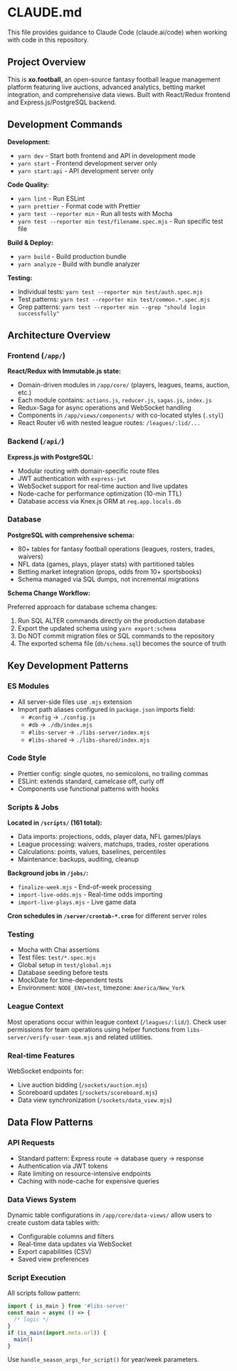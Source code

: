 # CLAUDE.md

This file provides guidance to Claude Code (claude.ai/code) when working with code in this repository.

## Project Overview

This is **xo.football**, an open-source fantasy football league management platform featuring live auctions, advanced analytics, betting market integration, and comprehensive data views. Built with React/Redux frontend and Express.js/PostgreSQL backend.

## Development Commands

**Development:**

- `yarn dev` - Start both frontend and API in development mode
- `yarn start` - Frontend development server only
- `yarn start:api` - API development server only

**Code Quality:**

- `yarn lint` - Run ESLint
- `yarn prettier` - Format code with Prettier
- `yarn test --reporter min` - Run all tests with Mocha
- `yarn test --reporter min test/filename.spec.mjs` - Run specific test file

**Build & Deploy:**

- `yarn build` - Build production bundle
- `yarn analyze` - Build with bundle analyzer

**Testing:**

- Individual tests: `yarn test --reporter min test/auth.spec.mjs`
- Test patterns: `yarn test --reporter min test/common.*.spec.mjs`
- Grep patterns: `yarn test --reporter min --grep "should login successfully"`

## Architecture Overview

### Frontend (`/app/`)

**React/Redux with Immutable.js state:**

- Domain-driven modules in `/app/core/` (players, leagues, teams, auction, etc.)
- Each module contains: `actions.js`, `reducer.js`, `sagas.js`, `index.js`
- Redux-Saga for async operations and WebSocket handling
- Components in `/app/views/components/` with co-located styles (`.styl`)
- React Router v6 with nested league routes: `/leagues/:lid/...`

### Backend (`/api/`)

**Express.js with PostgreSQL:**

- Modular routing with domain-specific route files
- JWT authentication with `express-jwt`
- WebSocket support for real-time auction and live updates
- Node-cache for performance optimization (10-min TTL)
- Database access via Knex.js ORM at `req.app.locals.db`

### Database

**PostgreSQL with comprehensive schema:**

- 80+ tables for fantasy football operations (leagues, rosters, trades, waivers)
- NFL data (games, plays, player stats) with partitioned tables
- Betting market integration (props, odds from 10+ sportsbooks)
- Schema managed via SQL dumps, not incremental migrations

**Schema Change Workflow:**

Preferred approach for database schema changes:

1. Run SQL ALTER commands directly on the production database
2. Export the updated schema using `yarn export:schema`
3. Do NOT commit migration files or SQL commands to the repository
4. The exported schema file (`db/schema.sql`) becomes the source of truth

## Key Development Patterns

### ES Modules

- All server-side files use `.mjs` extension
- Import path aliases configured in `package.json` imports field:
  - `#config` → `./config.js`
  - `#db` → `./db/index.mjs`
  - `#libs-server` → `./libs-server/index.mjs`
  - `#libs-shared` → `./libs-shared/index.mjs`

### Code Style

- Prettier config: single quotes, no semicolons, no trailing commas
- ESLint: extends standard, camelcase off, curly off
- Components use functional patterns with hooks

### Scripts & Jobs

**Located in `/scripts/` (161 total):**

- Data imports: projections, odds, player data, NFL games/plays
- League processing: waivers, matchups, trades, roster operations
- Calculations: points, values, baselines, percentiles
- Maintenance: backups, auditing, cleanup

**Background jobs in `/jobs/`:**

- `finalize-week.mjs` - End-of-week processing
- `import-live-odds.mjs` - Real-time odds importing
- `import-live-plays.mjs` - Live game data

**Cron schedules in `/server/crontab-*.cron`** for different server roles

### Testing

- Mocha with Chai assertions
- Test files: `test/*.spec.mjs`
- Global setup in `test/global.mjs`
- Database seeding before tests
- MockDate for time-dependent tests
- Environment: `NODE_ENV=test`, timezone: `America/New_York`

### League Context

Most operations occur within league context (`/leagues/:lid/`). Check user permissions for team operations using helper functions from `libs-server/verify-user-team.mjs` and related utilities.

### Real-time Features

WebSocket endpoints for:

- Live auction bidding (`/sockets/auction.mjs`)
- Scoreboard updates (`/sockets/scoreboard.mjs`)
- Data view synchronization (`/sockets/data_view.mjs`)

## Data Flow Patterns

### API Requests

- Standard pattern: Express route → database query → response
- Authentication via JWT tokens
- Rate limiting on resource-intensive endpoints
- Caching with node-cache for expensive queries

### Data Views System

Dynamic table configurations in `/app/core/data-views/` allow users to create custom data tables with:

- Configurable columns and filters
- Real-time data updates via WebSocket
- Export capabilities (CSV)
- Saved view preferences

### Script Execution

All scripts follow pattern:

```javascript
import { is_main } from '#libs-server'
const main = async () => {
  /* logic */
}
if (is_main(import.meta.url)) {
  main()
}
```

Use `handle_season_args_for_script()` for year/week parameters.
